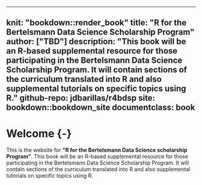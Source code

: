 
---
knit: "bookdown::render_book"
title: "R for the Bertelsmann Data Science Scholarship Program"
author: ["TBD"]
description: "This book will be an R-based supplemental resource for those participating in the Bertelsmann Data Science Scholarship Program. It will contain sections of the curriculum translated into R and also supplemental tutorials on specific topics using R."
github-repo: jdbarillas/r4bdsp
site: bookdown::bookdown_site
documentclass: book
---

# Welcome {-}

This is the website for **"R for the Bertelsmann Data Science scholarship Program"**. This book will be an R-based supplemental resource for those participating in the Bertelsmann Data Science Scholarship Program. It will contain sections of the curriculum translated into R and also supplemental tutorials on specific topics using R.
